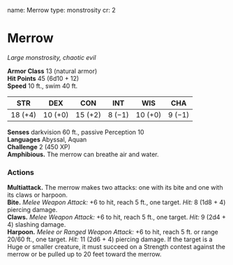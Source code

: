 name: Merrow
type: monstrosity
cr: 2

# Merrow 
_Large monstrosity, chaotic evil_

**Armor Class** 13 (natural armor)    
**Hit Points** 45 (6d10 + 12)    
**Speed** 10 ft., swim 40 ft. 

| STR     | DEX     | CON     | INT     | WIS     | CHA     |
|---------|---------|---------|---------|---------|---------|
| 18 (+4) | 10 (+0) | 15 (+2) | 8 (−1)  | 10 (+0) | 9 (−1)  |

**Senses** darkvision 60 ft., passive Perception 10    
**Languages** Abyssal, Aquan    
**Challenge** 2 (450 XP)    
**Amphibious.** The merrow can breathe air and water. 

### Actions 
**Multiattack.** The merrow makes two attacks: one with its bite and one with its claws or harpoon.    
**Bite.** _Melee Weapon Attack:_ +6 to hit, reach 5 ft., one target. _Hit:_ 8 (1d8 + 4) piercing damage.    
**Claws.** _Melee Weapon Attack:_ +6 to hit, reach 5 ft., one target. _Hit:_ 9 (2d4 + 4) slashing damage.    
**Harpoon.** _Melee or _Ranged Weapon Attack:__ +6 to hit, reach 5 ft. or range 20/60 ft., one target. _Hit:_ 11 (2d6 + 4) piercing damage. If the target is a Huge or smaller creature, it must succeed on a Strength contest against the merrow or be pulled up to 20 feet toward the merrow.